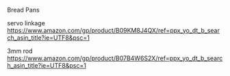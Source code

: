 Bread Pans

servo linkage
https://www.amazon.com/gp/product/B09KM8J4QX/ref=ppx_yo_dt_b_search_asin_title?ie=UTF8&psc=1

3mm rod
https://www.amazon.com/gp/product/B07B4W6S2X/ref=ppx_yo_dt_b_search_asin_title?ie=UTF8&psc=1